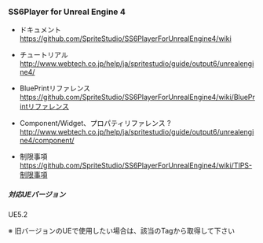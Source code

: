 ### SS6Player for Unreal Engine 4

- ドキュメント  
https://github.com/SpriteStudio/SS6PlayerForUnrealEngine4/wiki

- チュートリアル  
http://www.webtech.co.jp/help/ja/spritestudio/guide/output6/unrealengine4/

- BluePrintリファレンス  
https://github.com/SpriteStudio/SS6PlayerForUnrealEngine4/wiki/BluePrintリファレンス

- Component/Widget、プロパティリファレンス ?
http://www.webtech.co.jp/help/ja/spritestudio/guide/output6/unrealengine4/component/

- 制限事項  
https://github.com/SpriteStudio/SS6PlayerForUnrealEngine4/wiki/TIPS-制限事項


##### 対応UEバージョン
UE5.2

※ 旧バージョンのUEで使用したい場合は、該当のTagから取得して下さい


